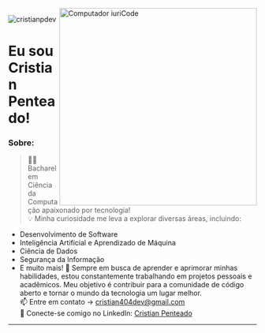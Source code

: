 <img src="https://raw.githubusercontent.com/MicaelliMedeiros/micaellimedeiros/master/image/computer-illustration.png" min-width="400px" max-width="400px" width="400px" align="right" alt="Computador iuriCode">
<p align="left"> <img src="https://komarev.com/ghpvc/?username=cristianpdev" alt="cristianpdev" /> </p>

# Eu sou Cristian Penteado!

### Sobre:
> 👨‍💻 Bacharel em Ciência da Computação apaixonado por tecnologia!  
💡 Minha curiosidade me leva a explorar diversas áreas, incluindo:  
   - Desenvolvimento de Software
   - Inteligência Artificial e Aprendizado de Máquina
   - Ciência de Dados
   - Segurança da Informação
   - E muito mais!
🚀 Sempre em busca de aprender e aprimorar minhas habilidades, estou constantemente trabalhando em projetos pessoais e acadêmicos. Meu objetivo é contribuir para a comunidade de código aberto e tornar o mundo da tecnologia um lugar melhor.  
📫 Entre em contato -> [cristian404dev@gmail.com](mailto:cristian404dev@gmail.com)  
🔗 Conecte-se comigo no LinkedIn: [Cristian Penteado](https://www.linkedin.com/in/cristian404dev)   
---
